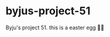 # byjus-project-51
Byju's project 51.                                                                                                                                                                         this is a easter egg 🥚🥚
